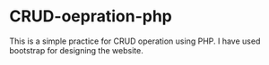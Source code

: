 # CRUD-oepration-php
This is a simple practice for CRUD operation using PHP.
I have used bootstrap for designing the website. 
